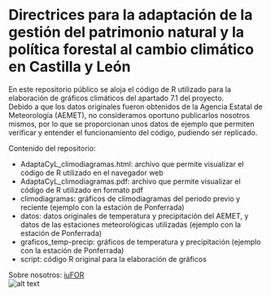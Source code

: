# Directrices para la adaptación de la gestión del patrimonio natural y la política forestal al cambio climático en Castilla y León

En este repositorio público se aloja el código de R utilizado para la elaboración de gráficos climáticos del apartado 7.1 del proyecto.  
Debido a que los datos originales fueron obtenidos de la Agencia Estatal de Meteorología (AEMET), no consideramos oportuno publicarlos nosotros mismos, por lo que se proporcionan unos datos de ejemplo que permiten verificar y entender el funcionamiento del código, pudiendo ser replicado.  
  
Contenido del repositorio:
- AdaptaCyL_climodiagramas.html: archivo que permite visualizar el código de R utilizado en el navegador web
- AdaptaCyL_climodiagramas.pdf: archivo que permite visualizar el código de R utilizado en formato pdf
- climodiagramas: gráficos de climodiagramas del periodo previo y reciente (ejemplo con la estación de Ponferrada)
- datos: datos originales de temperatura y precipitación del AEMET, y datos de las estaciones meteorológicas utilizadas (ejemplo con la estación de Ponferrada)
- graficos_temp-precip: gráficos de temperatura y precipitación (ejemplo con la estación de Ponferrada)
- script: código R original para la elaboración de gráficos
  
Sobre nosotros: [iuFOR](http://sostenible.palencia.uva.es/)  
![alt text](http://sostenible.palencia.uva.es/sites/default/files/iufor_iugfs-completo.png)

